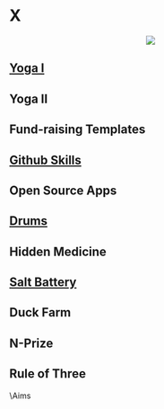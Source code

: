 <h1 "align="center"> 
  X
</h1>
<p align="center">
  <img src="https://i.imgur.com/rw9rqgd.jpeg">
  </p>

## [Yoga I](https://www.youtube.com/playlist?list=PLlOx95m4hh_8x7HAhzzRPj_7_QdszZ3Fp)

## Yoga II

## Fund-raising Templates

## [Github Skills](https://www.youtube.com/playlist?list=PLlOx95m4hh_84EOOdJeBLR1XM4MXICnB8)

## Open Source Apps

## [Drums](https://www.youtube.com/playlist?list=PLlOx95m4hh__VQy-PTkFvafMyAl1jom42) 

## Hidden Medicine

## [Salt Battery](https://github.com/Microflow/Salt-Water-Battery)

## Duck Farm

## N-Prize

## Rule of Three
\Aims
